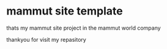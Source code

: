 <h1>mammut site template</h1>
<p>thats my mammut site project in the mammut world company</p>
<p>thankyou for visit my repasitory</p>
